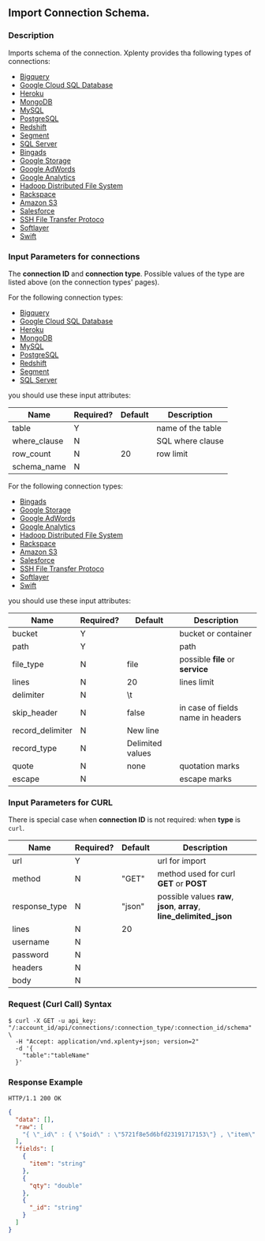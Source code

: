## Import Connection Schema.

### Description
Imports schema of the connection. Xplenty provides tha following types of connections:

* [Bigquery](https://github.com/xplenty/xplenty-api-doc-v2/blob/master/resources/connections/bigquery-connection.md)
* [Google Cloud SQL Database](https://github.com/xplenty/xplenty-api-doc-v2/blob/master/resources/connections/googlecloud.md)
* [Heroku](https://github.com/xplenty/xplenty-api-doc-v2/blob/master/resources/connections/heroku-connection.md)
* [MongoDB](https://github.com/xplenty/xplenty-api-doc-v2/blob/master/resources/connections/mongo-connection.md)
* [MySQL](https://github.com/xplenty/xplenty-api-doc-v2/blob/master/resources/connections/mysql-connection.md)
* [PostgreSQL](https://github.com/xplenty/xplenty-api-doc-v2/blob/master/resources/connections/postgres-connection.md)
* [Redshift](https://github.com/xplenty/xplenty-api-doc-v2/blob/master/resources/connections/redshift-connection.md)
* [Segment](https://github.com/xplenty/xplenty-api-doc-v2/blob/master/resources/connections/segment-connection.md)
* [SQL Server](https://github.com/xplenty/xplenty-api-doc-v2/blob/master/resources/connections/sqlserver-connection.md)
* [Bingads](https://github.com/xplenty/xplenty-api-doc-v2/blob/master/resources/connections/bingads-connection.md)
* [Google Storage](https://github.com/xplenty/xplenty-api-doc-v2/blob/master/resources/connections/gs-connection.md)
* [Google AdWords](https://github.com/xplenty/xplenty-api-doc-v2/blob/master/resources/connections/adwords-connection.md)
* [Google Analytics](https://github.com/xplenty/xplenty-api-doc-v2/blob/master/resources/connections/analytics-connection.md)
* [Hadoop Distributed File System](https://github.com/xplenty/xplenty-api-doc-v2/blob/master/resources/connections/hdfs-connection.md)
* [Rackspace](https://github.com/xplenty/xplenty-api-doc-v2/blob/master/resources/connections/rackspace-connection.md)
* [Amazon S3](https://github.com/xplenty/xplenty-api-doc-v2/blob/master/resources/connections/s3-connection.md)
* [Salesforce](https://github.com/xplenty/xplenty-api-doc-v2/blob/master/resources/connections/salfesforce-connection.md)
* [SSH File Transfer Protoco](https://github.com/xplenty/xplenty-api-doc-v2/blob/master/resources/connections/sftp-connection.md)
* [Softlayer](https://github.com/xplenty/xplenty-api-doc-v2/blob/master/resources/connections/softlayer-connection.md)
* [Swift](https://github.com/xplenty/xplenty-api-doc-v2/blob/master/resources/connections/swift-connection.md)

### Input Parameters for connections
The **connection ID** and **connection type**. Possible values of the type are listed above (on the connection types' pages).

For the following connection types:

* [Bigquery](https://github.com/xplenty/xplenty-api-doc-v2/blob/master/resources/connections/bigquery-connection.md)
* [Google Cloud SQL Database](https://github.com/xplenty/xplenty-api-doc-v2/blob/master/resources/connections/googlecloud.md)
* [Heroku](https://github.com/xplenty/xplenty-api-doc-v2/blob/master/resources/connections/heroku-connection.md)
* [MongoDB](https://github.com/xplenty/xplenty-api-doc-v2/blob/master/resources/connections/mongo-connection.md)
* [MySQL](https://github.com/xplenty/xplenty-api-doc-v2/blob/master/resources/connections/mysql-connection.md)
* [PostgreSQL](https://github.com/xplenty/xplenty-api-doc-v2/blob/master/resources/connections/postgres-connection.md)
* [Redshift](https://github.com/xplenty/xplenty-api-doc-v2/blob/master/resources/connections/redshift-connection.md)
* [Segment](https://github.com/xplenty/xplenty-api-doc-v2/blob/master/resources/connections/segment-connection.md)
* [SQL Server](https://github.com/xplenty/xplenty-api-doc-v2/blob/master/resources/connections/sqlserver-connection.md)

you should use these input attributes:

|Name|Required?|Default|Description|
|----|---------|-------|-----------|
table|Y| | name of the table
where_clause|N| |SQL where clause
row_count|N|20|row limit
schema_name|N| |

For the following connection types:

* [Bingads](https://github.com/xplenty/xplenty-api-doc-v2/blob/master/resources/connections/bingads-connection.md)
* [Google Storage](https://github.com/xplenty/xplenty-api-doc-v2/blob/master/resources/connections/gs-connection.md)
* [Google AdWords](https://github.com/xplenty/xplenty-api-doc-v2/blob/master/resources/connections/adwords-connection.md)
* [Google Analytics](https://github.com/xplenty/xplenty-api-doc-v2/blob/master/resources/connections/analytics-connection.md)
* [Hadoop Distributed File System](https://github.com/xplenty/xplenty-api-doc-v2/blob/master/resources/connections/hdfs-connection.md)
* [Rackspace](https://github.com/xplenty/xplenty-api-doc-v2/blob/master/resources/connections/rackspace-connection.md)
* [Amazon S3](https://github.com/xplenty/xplenty-api-doc-v2/blob/master/resources/connections/s3-connection.md)
* [Salesforce](https://github.com/xplenty/xplenty-api-doc-v2/blob/master/resources/connections/salfesforce-connection.md)
* [SSH File Transfer Protoco](https://github.com/xplenty/xplenty-api-doc-v2/blob/master/resources/connections/sftp-connection.md)
* [Softlayer](https://github.com/xplenty/xplenty-api-doc-v2/blob/master/resources/connections/softlayer-connection.md)
* [Swift](https://github.com/xplenty/xplenty-api-doc-v2/blob/master/resources/connections/swift-connection.md)

you should use these input attributes:

|Name|Required?|Default|Description|
|----|---------|-------|-----------|
bucket|Y| |bucket or container
path|Y| |path
file_type|N|file|possible **file** or **service**
lines|N|20|lines limit
delimiter|N|\t|
skip_header|N|false|in case of fields name in headers
record_delimiter|N|New line|
record_type|N|Delimited values|
quote|N|none|quotation marks
escape|N| |escape marks


### Input Parameters for CURL
There is special case when **connection ID** is not required: when **type** is `curl`.

|Name|Required?|Default|Description|
|----|---------|-------|-----------|
|url|Y| |url for import
|method|N|"GET"|method used for curl **GET** or **POST**
|response_type|N|"json"|possible values **raw**, **json**, **array**, **line_delimited_json**
|lines|N|20|
|username|N| |
|password|N| |
|headers|N| |
|body|N| |




### Request (Curl Call) Syntax
```shell
$ curl -X GET -u api_key: "/:account_id/api/connections/:connection_type/:connection_id/schema" \
  -H "Accept: application/vnd.xplenty+json; version=2"
  -d '{
    "table":"tableName"
  }'
```

### Response Example
```HTTP
HTTP/1.1 200 OK
```

```json
{
  "data": [],
  "raw": [
    "{ \"_id\" : { \"$oid\" : \"5721f8e5d6bfd23191717153\"} , \"item\" : \"card\" , \"qty\" : 15.0}"
  ],
  "fields": [
    {
      "item": "string"
    },
    {
      "qty": "double"
    },
    {
      "_id": "string"
    }
  ]
}
```
